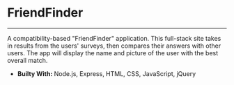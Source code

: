 # FriendFinder
---
A compatibility-based "FriendFinder" application. This full-stack site takes in results from the users' surveys, then compares their answers with other users. The app will display the name and picture of the user with the best overall match. 
- **Builty With:** Node.js, Express, HTML, CSS, JavaScript, jQuery